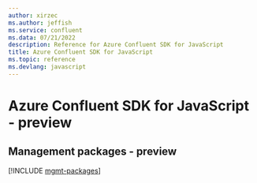 ```yaml
---
author: xirzec
ms.author: jeffish
ms.service: confluent
ms.data: 07/21/2022
description: Reference for Azure Confluent SDK for JavaScript
title: Azure Confluent SDK for JavaScript
ms.topic: reference
ms.devlang: javascript
---
```

# Azure Confluent SDK for JavaScript - preview

## Management packages - preview
[!INCLUDE [mgmt-packages](confluent-mgmt-index.md)]
